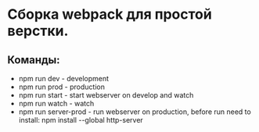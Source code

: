 # Сборка webpack для простой верстки.
## Команды:
+ npm run dev - development
+ npm run prod - production
+ npm run start - start webserver on develop and watch
+ npm run watch - watch
+ npm run server-prod - run webserver on production, before run need to install: npm install --global http-server

